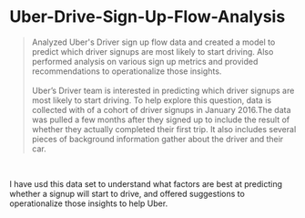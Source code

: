 # Uber-Drive-Sign-Up-Flow-Analysis
> Analyzed Uber's Driver sign up flow data and created a model to predict which driver signups are most likely to start driving. Also performed analysis on various sign up metrics and provided recommendations to operationalize those insights.
<br><br>
Uber’s Driver team is interested in predicting which driver signups are most likely to start driving. 
To help explore this question, data is collected with of a cohort of driver signups in January 2016.The data was pulled a few months after they signed up to include the result of whether they actually completed their first trip. It also includes several pieces of background information gather about the driver and their car.
<br>

I have usd this data set to understand what factors are best at predicting whether a signup will start to drive, and offered suggestions to operationalize those insights to help Uber.

